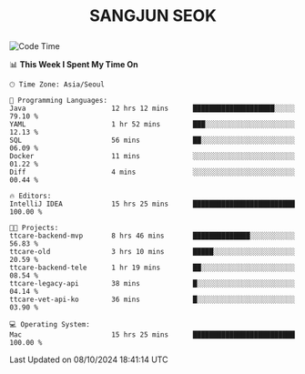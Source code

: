 <h1>
 <p align="center">
   SANGJUN SEOK
 </p>
</h1>

<!--START_SECTION:waka-->
![Code Time](http://img.shields.io/badge/Code%20Time-3%2C823%20hrs%208%20mins-blue)

📊 **This Week I Spent My Time On** 

```text
🕑︎ Time Zone: Asia/Seoul

💬 Programming Languages: 
Java                     12 hrs 12 mins      ████████████████████░░░░░   79.10 % 
YAML                     1 hr 52 mins        ███░░░░░░░░░░░░░░░░░░░░░░   12.13 % 
SQL                      56 mins             ██░░░░░░░░░░░░░░░░░░░░░░░   06.09 % 
Docker                   11 mins             ░░░░░░░░░░░░░░░░░░░░░░░░░   01.22 % 
Diff                     4 mins              ░░░░░░░░░░░░░░░░░░░░░░░░░   00.44 % 

🔥 Editors: 
IntelliJ IDEA            15 hrs 25 mins      █████████████████████████   100.00 % 

🐱‍💻 Projects: 
ttcare-backend-mvp       8 hrs 46 mins       ██████████████░░░░░░░░░░░   56.83 % 
ttcare-old               3 hrs 10 mins       █████░░░░░░░░░░░░░░░░░░░░   20.59 % 
ttcare-backend-tele      1 hr 19 mins        ██░░░░░░░░░░░░░░░░░░░░░░░   08.54 % 
ttcare-legacy-api        38 mins             █░░░░░░░░░░░░░░░░░░░░░░░░   04.14 % 
ttcare-vet-api-ko        36 mins             █░░░░░░░░░░░░░░░░░░░░░░░░   03.90 % 

💻 Operating System: 
Mac                      15 hrs 25 mins      █████████████████████████   100.00 % 
```


 Last Updated on 08/10/2024 18:41:14 UTC
<!--END_SECTION:waka-->
